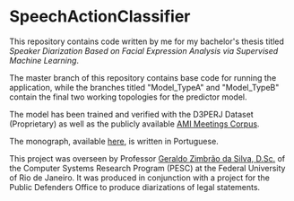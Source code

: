 # SpeechActionClassifier

This repository contains code written by me for my bachelor's thesis titled *Speaker Diarization Based on Facial Expression Analysis via Supervised Machine Learning*.

The master branch of this repository contains base code for running the application, while the branches titled "Model_TypeA" and "Model_TypeB" contain the final two working topologies for the predictor model.

The model has been trained and verified with the D3PERJ Dataset (Proprietary) as well as the publicly available [AMI Meetings Corpus](https://groups.inf.ed.ac.uk/ami/corpus/).

The monograph, available [here](http://www.monografias.poli.ufrj.br/monografias/monopoli10031910.pdf), is written in Portuguese.

This project was overseen by Professor [Geraldo Zimbrão da Silva, D.Sc.](https://www.cos.ufrj.br/index.php/pt-BR/pessoas/details/18/1021-zimbrao) of the Computer Systems Research Program (PESC) at the Federal University of Rio de Janeiro. It was produced in conjunction with a project for the Public Defenders Office to produce diarizations of legal statements.

